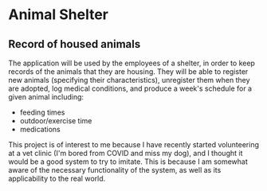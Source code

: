 # Animal Shelter

## Record of housed animals

The application will be used by the employees of a shelter,
in order to keep records of the animals that they are housing.
They will be able to register new animals (specifying their characteristics),
unregister them when they are adopted, log medical conditions,
and produce a week's schedule for a given animal including:
-  feeding times
-  outdoor/exercise time
-  medications

This project is of interest to me because I have recently started 
volunteering at a vet clinic (I'm bored from COVID and miss my dog),
and I thought it would be a good system to try to imitate. This is because
I am somewhat aware of the necessary functionality of the system, as well
as its applicability to the real world.

 